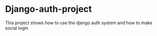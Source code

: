 # Django-auth-project

This project shows how to use the django auth system and how to make social login
